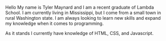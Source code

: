    Hello
 My name is Tyler Maynard and I am a recent graduate of Lambda School. I am currently living in Mississippi, but I come from a small town in rural Washington state.  I am always looking to learn new skills and expand my knowledge when it comes to programming.
 
 As it stands I currently have knowledge of HTML, CSS, and Javascript.
